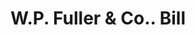 ---
doi: 10.7916/D80303F4
date_other: '1908'
date_other_textual: '1908'
form: printed ephemera
genre:
- Invoices
name:
- W.P. Fuller & Co.
object_in_context_url: https://biggert.cul.columbia.edu/items/view/ave_biggert_00012
subject_hierarchical_geographic:
- Oakland, California, United States
subject_name:
- W.P. Fuller & Co.
title: W.P. Fuller & Co.. Bill
sort_title: W.P. Fuller & Co.. Bill
call_number: ave_biggert_00012
coordinates:
- 37.80444444444444,-122.27083333333333
pid: ave_biggert_00012
identifiers: ave_biggert_00012
permalink: /biggert/ave_biggert_00012/
layout: iiif-image-page
---